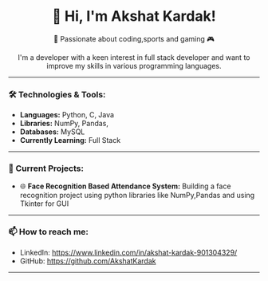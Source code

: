 <h1 align="center">👋 Hi, I'm Akshat Kardak!</h1>

<p align="center">🚀 Passionate about coding,sports and gaming 🎮</p>

<p align="center">
I'm a developer with a keen interest in full stack developer and want to improve my skills in various programming languages. <br>
</p>

<hr>

### 🛠 Technologies & Tools:

- **Languages:** Python, C, Java   
- **Libraries:** NumPy, Pandas,  
- **Databases:** MySQL 
- **Currently Learning:** Full Stack 

---

### 🔭 Current Projects:

- 🌐 **Face Recognition Based Attendance System:** Building a face recognition project using python libraries like NumPy,Pandas and using Tkinter for GUI

---

### 📫 How to reach me:

- LinkedIn: https://www.linkedin.com/in/akshat-kardak-901304329/  
- GitHub: https://github.com/AkshatKardak   

---
